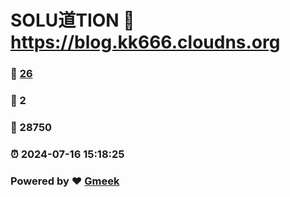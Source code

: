 # SOLU道TION :link: https://blog.kk666.cloudns.org 
### :page_facing_up: [26](https://blog.kk666.cloudns.org/tag.html) 
### :speech_balloon: 2 
### :hibiscus: 28750 
### :alarm_clock: 2024-07-16 15:18:25 
### Powered by :heart: [Gmeek](https://github.com/Meekdai/Gmeek)
